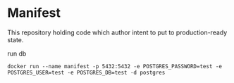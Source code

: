 # Manifest

This repository holding code which author intent to put to production-ready state.


run db
```shell
docker run --name manifest -p 5432:5432 -e POSTGRES_PASSWORD=test -e POSTGRES_USER=test -e POSTGRES_DB=test -d postgres
```
